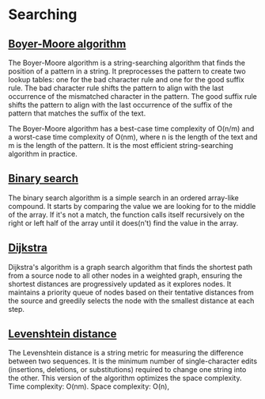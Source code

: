 # Searching

## [Boyer-Moore algorithm](./src/bm_search.cairo)

The Boyer-Moore algorithm is a string-searching algorithm that finds the position of a pattern in a string. It preprocesses the pattern to create two lookup tables: one for the bad character rule and one for the good suffix rule. The bad character rule shifts the pattern to align with the last occurrence of the mismatched character in the pattern. The good suffix rule shifts the pattern to align with the last occurrence of the suffix of the pattern that matches the suffix of the text.

The Boyer-Moore algorithm has a best-case time complexity of O(n/m) and a worst-case time complexity of O(nm), where n is the length of the text and m is the length of the pattern. It is the most efficient string-searching algorithm in practice.

## [Binary search](./src/binary_search.cairo)

The binary search algorithm is a simple search in an ordered array-like compound. It starts by comparing the value we are looking for to the middle of the array. If it's not a match, the function calls itself recursively on the right or left half of the array until it does(n't) find the value in the array.

## [Dijkstra](./src/dijkstra.cairo)

Dijkstra's algorithm is a graph search algorithm that finds the shortest path from a source node to all other nodes in a weighted graph, ensuring the shortest distances are progressively updated as it explores nodes. It maintains a priority queue of nodes based on their tentative distances from the source and greedily selects the node with the smallest distance at each step.

## [Levenshtein distance](./src/levenshtein_distance.cairo)

The Levenshtein distance is a string metric for measuring the difference between two sequences. It is the minimum number of single-character edits (insertions, deletions, or substitutions) required to change one string into the other. This version of the algorithm optimizes the space complexity. Time complexity: O(nm). Space complexity: O(n),
